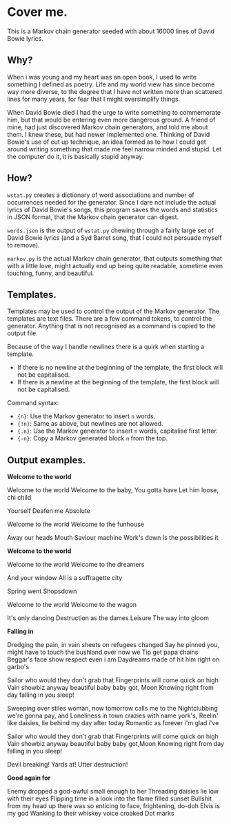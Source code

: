 Cover me.
=========

This is a Markov chain generator seeded with about 16000 lines of David Bowie
lyrics.

Why?
----

When i was young and my heart was an open book, I used to write something I 
defined as poetry. Life and my world view has since become way more diverse, to
the degree that I have not written more than scattered lines for many years, for
fear that I might oversimplify things.

When David Bowie died I had the urge to write something to commemorate him,
but that would be entering even more dangerous ground. A friend of mine, had
just discovered Markov chain generators, and told me about them. I knew these,
but had newer implemented one. Thinking of David Bowie's use of cut up technique,
an idea formed as to how I could get around writing something that made me
feel narrow minded and stupid. Let the computer do it, it is basically stupid
anyway.

How?
----

``wstat.py`` creates a dictionary of word associations and number of
occurrences needed for the generator. Since I dare not include the actual lyrics
of David Bowie's songs, this program saves the words and statistics in JSON
format, that the Markov chain generator can digest.

``words.json`` is the output of ``wstat.py`` chewing through a fairly large
set of David Bowie lyrics (and a Syd Barret song, that I could not persuade
myself to remove).

``markov.py`` is the actual Markov chain generator, that outputs something
that with a little love, might actually end up being
quite readable, sometime even touching, funny, and beautiful.

Templates.
----------

Templates may be used to control the output of the Markov generator. The 
templates are text files. There are a few command tokens, to control the
generator. Anything that is not recognised as a command is copied to the output
file.

Because of the way I handle newlines there is a quirk when starting a template.

 * If there is no newline at the beginning of the template, the first block
   will not be capitalised.
 * If there is a newline at the beginning of the template, the first block
   will not be capitalised.

Command syntax:

 * ``{n}``: Use the Markov generator to insert ``n`` words.
 * ``{!n}``: Same as above, but newlines are not allowed.
 * ``{.n}``: Use the Markov generator to insert ``n`` words, capitalise first letter.
 * ``{-n}``: Copy a Markov generated block ``n`` from the top.
   

Output examples.
----------------


**Welcome to the world**

Welcome to the world
Welcome to the baby,
You gotta have
Let him loose, chi child

Yourself
Deafen me
Absolute

Welcome to the world
Welcome to the funhouse

Away our heads
Mouth
Saviour machine
Work's down
Is the possibilities it


**Welcome to the world**

Welcome to the world
Welcome to the dreamers

And your window
All is a suffragette city

Spring went
Shopsdown

Welcome to the world
Welcome to the wagon

It's only dancing
Destruction as the dames
Leisure
The way into gloom


**Falling in**

Dredging the pain, in vain sheets on refugees changed
Say he pinned you, might have to touch the bushland over now we
Tip get papa chains
Beggar's face show respect even i am
Daydreams made of hit him right on garbo's

Sailor who would they don't grab that
Fingerprints will come quick on high
Vain showbiz anyway beautiful baby baby got, Moon
Knowing right from day falling in you sleep!

Sweeping over stiles woman, now tomorrow calls me to the
Nightclubbing we're gonna pay, and
Loneliness in town crazies with name york's,
Reelin' like daisies, lie behind my day after today
Romantic as forever i'm glad i've

Sailor who would they don't grab that
Fingerprints will come quick on high
Vain showbiz anyway beautiful baby baby got,Moon
Knowing right from day falling in you sleep!

Devil breaking!
Yards at!
Utter destruction!


**Good again for**

Enemy dropped a god-awful small enough to her
Threading daisies lie low with their eyes
Flipping time in a look into the flame filled sunset
Bullshit from my head up there was so enticing to face, frightening, do-doh
Elvis is my god
Wanking to their whiskey voice croaked
Dot marks


